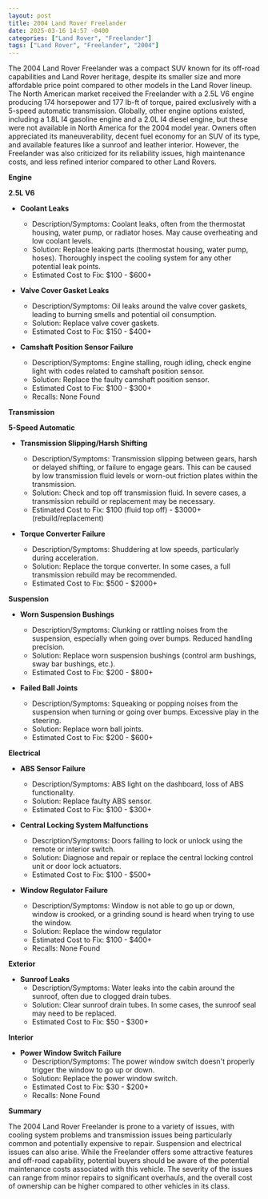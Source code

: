 ```yaml
---
layout: post
title: 2004 Land Rover Freelander
date: 2025-03-16 14:57 -0400
categories: ["Land Rover", "Freelander"]
tags: ["Land Rover", "Freelander", "2004"]
---
```

The 2004 Land Rover Freelander was a compact SUV known for its off-road capabilities and Land Rover heritage, despite its smaller size and more affordable price point compared to other models in the Land Rover lineup. The North American market received the Freelander with a 2.5L V6 engine producing 174 horsepower and 177 lb-ft of torque, paired exclusively with a 5-speed automatic transmission. Globally, other engine options existed, including a 1.8L I4 gasoline engine and a 2.0L I4 diesel engine, but these were not available in North America for the 2004 model year. Owners often appreciated its maneuverability, decent fuel economy for an SUV of its type, and available features like a sunroof and leather interior. However, the Freelander was also criticized for its reliability issues, high maintenance costs, and less refined interior compared to other Land Rovers.

**Engine**

**2.5L V6**

*   **Coolant Leaks**
    *   Description/Symptoms: Coolant leaks, often from the thermostat housing, water pump, or radiator hoses. May cause overheating and low coolant levels.
    *   Solution: Replace leaking parts (thermostat housing, water pump, hoses). Thoroughly inspect the cooling system for any other potential leak points.
    *   Estimated Cost to Fix: $100 - $600+

*   **Valve Cover Gasket Leaks**
    *   Description/Symptoms: Oil leaks around the valve cover gaskets, leading to burning smells and potential oil consumption.
    *   Solution: Replace valve cover gaskets.
    *   Estimated Cost to Fix: $150 - $400+

*   **Camshaft Position Sensor Failure**
    *   Description/Symptoms: Engine stalling, rough idling, check engine light with codes related to camshaft position sensor.
    *   Solution: Replace the faulty camshaft position sensor.
    *   Estimated Cost to Fix: $100 - $300+
    *   Recalls: None Found

**Transmission**

**5-Speed Automatic**

*   **Transmission Slipping/Harsh Shifting**
    *   Description/Symptoms: Transmission slipping between gears, harsh or delayed shifting, or failure to engage gears. This can be caused by low transmission fluid levels or worn-out friction plates within the transmission.
    *   Solution: Check and top off transmission fluid. In severe cases, a transmission rebuild or replacement may be necessary.
    *   Estimated Cost to Fix: $100 (fluid top off) - $3000+ (rebuild/replacement)

*   **Torque Converter Failure**
    *   Description/Symptoms: Shuddering at low speeds, particularly during acceleration.
    *   Solution: Replace the torque converter. In some cases, a full transmission rebuild may be recommended.
    *   Estimated Cost to Fix: $500 - $2000+

**Suspension**

*   **Worn Suspension Bushings**
    *   Description/Symptoms: Clunking or rattling noises from the suspension, especially when going over bumps. Reduced handling precision.
    *   Solution: Replace worn suspension bushings (control arm bushings, sway bar bushings, etc.).
    *   Estimated Cost to Fix: $200 - $800+

*   **Failed Ball Joints**
    *   Description/Symptoms: Squeaking or popping noises from the suspension when turning or going over bumps. Excessive play in the steering.
    *   Solution: Replace worn ball joints.
    *   Estimated Cost to Fix: $200 - $600+

**Electrical**

*   **ABS Sensor Failure**
    *   Description/Symptoms: ABS light on the dashboard, loss of ABS functionality.
    *   Solution: Replace faulty ABS sensor.
    *   Estimated Cost to Fix: $100 - $300+

*   **Central Locking System Malfunctions**
    *   Description/Symptoms: Doors failing to lock or unlock using the remote or interior switch.
    *   Solution: Diagnose and repair or replace the central locking control unit or door lock actuators.
    *   Estimated Cost to Fix: $100 - $500+

*   **Window Regulator Failure**
    * Description/Symptoms: Window is not able to go up or down, window is crooked, or a grinding sound is heard when trying to use the window.
    * Solution: Replace the window regulator
    * Estimated Cost to Fix: $100 - $400+
    *   Recalls: None Found

**Exterior**

*   **Sunroof Leaks**
    *   Description/Symptoms: Water leaks into the cabin around the sunroof, often due to clogged drain tubes.
    *   Solution: Clear sunroof drain tubes. In some cases, the sunroof seal may need to be replaced.
    *   Estimated Cost to Fix: $50 - $300+

**Interior**

*   **Power Window Switch Failure**
    * Description/Symptoms: The power window switch doesn't properly trigger the window to go up or down.
    * Solution: Replace the power window switch.
    * Estimated Cost to Fix: $30 - $200+
    *   Recalls: None Found

**Summary**

The 2004 Land Rover Freelander is prone to a variety of issues, with cooling system problems and transmission issues being particularly common and potentially expensive to repair. Suspension and electrical issues can also arise. While the Freelander offers some attractive features and off-road capability, potential buyers should be aware of the potential maintenance costs associated with this vehicle. The severity of the issues can range from minor repairs to significant overhauls, and the overall cost of ownership can be higher compared to other vehicles in its class.

